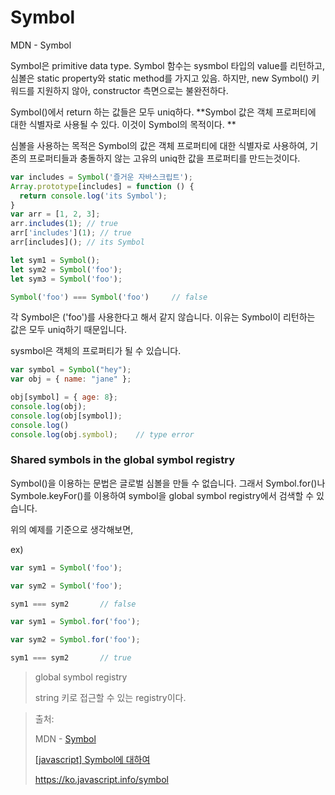 # Symbol



MDN - Symbol 



Symbol은 primitive data type. Symbol 함수는 sysmbol 타입의 value를 리턴하고, 심볼은 static property와 static method를 가지고 있음. 하지만, new Symbol() 키워드를 지원하지 않아, constructor 측면으로는 불완전하다. 



Symbol()에서 return 하는 값들은 모두 uniq하다. **Symbol 값은 객체 프로퍼티에 대한 식별자로 사용될 수 있다. 이것이 Symbol의 목적이다. **



심볼을 사용하는 목적은 Symbol의 값은 객체 프로퍼티에 대한 식별자로 사용하여, 기존의 프로퍼티들과 충돌하지 않는 고유의 uniq한 값을 프로퍼티를 만드는것이다.



```javascript
var includes = Symbol('즐거운 자바스크립트');
Array.prototype[includes] = function () {
  return console.log('its Symbol');
}
var arr = [1, 2, 3];
arr.includes(1); // true
arr['includes'](1); // true
arr[includes](); // its Symbol
```





```javascript
let sym1 = Symbol();
let sym2 = Symbol('foo');
let sym3 = Symbol('foo');
```



```javascript
Symbol('foo') === Symbol('foo')		// false
```

각 Symbol은 ('foo')를 사용한다고 해서 같지 않습니다. 이유는 Symbol이 리턴하는 값은 모두 uniq하기 때문입니다.



sysmbol은 객체의 프로퍼티가 될 수 있습니다.

```javascript
var symbol = Symbol("hey");
var obj = { name: "jane" };

obj[symbol] = { age: 8};
console.log(obj);
console.log(obj[symbol]);
console.log()
console.log(obj.symbol);	// type error
```





### Shared symbols in the global symbol registry

Symbol()을 이용하는 문법은 글로벌 심볼을 만들 수 없습니다. 그래서 Symbol.for()나 Symbole.keyFor()를 이용하여 symbol을 global symbol registry에서 검색할 수 있습니다.

위의 예제를 기준으로 생각해보면,

ex)

```javascript
var sym1 = Symbol('foo');

var sym2 = Symbol('foo');

sym1 === sym2		// false

var sym1 = Symbol.for('foo');

var sym2 = Symbol.for('foo');

sym1 === sym2		// true 
```



> global symbol registry
>
> string 키로 접근할 수 있는 registry이다. 









> 출처: 
>
> MDN - [Symbol](https://developer.mozilla.org/ko/docs/Web/JavaScript/Reference/Global_Objects/Symbol)
>
> [[javascript] Symbol에 대하여](https://medium.com/@hyunwoojo/javascript-symbol-%EC%97%90-%EB%8C%80%ED%95%B4%EC%84%9C-6aa5903fb6f1)
>
> https://ko.javascript.info/symbol